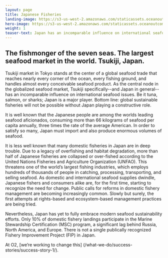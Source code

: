 ```yaml
---
layout: page 
title: Japanese Fisheries
landing-image: https://s3-us-west-2.amazonaws.com/staticassets.oceanoutcomes.org/rollover+images/japanese-fisheries-hover.jpg
hero-image: https://s3-us-west-2.amazonaws.com/staticassets.oceanoutcomes.org/hero+photos/japanesefisherieshero.jpg
weight: 1
teaser-text: Japan has an incomparable influence on international seafood issues. Be it tuna, salmon, or sharks, Japan is a major player. Bottom line, sustainable fisheries will not be possible without Japan playing a constructive role.
---
```

## The fishmonger of the seven seas. The largest seafood market in the world. Tsukiji, Japan.  

Tsukiji market in Tokyo stands at the center of a global seafood trade that reaches nearly every corner of the ocean, every fishing ground, and handles almost every conceivable seafood product. As the central node in the globalized seafood market, Tsukiji specifically--and Japan in general--has an incomparable influence on international seafood issues. Be it tuna, salmon, or sharks; Japan is a major player. Bottom line: global sustainable fisheries will not be possible without Japan playing a constructive role.

It is well known that the Japanese people are among the worlds leading seafood aficionados, consuming more than 66 kilograms of seafood per capita annually, three times the rate of the average American. In order to satisfy so many, Japan must import and also produce enormous volumes of seafood.

It is less well known that many domestic fisheries in Japan are in deep trouble. Due to a legacy of overfishing and habitat degradation, more than half of Japanese fisheries are collapsed or over-fished according to the United Nations Fisheries and Agriculture Organization (UNFAO). This threatens one of the world’s largest fishing industries, which employs hundreds of thousands of people in catching, processing, transporting, and selling seafood. As domestic and international seafood supplies dwindle, Japanese fishers and consumers alike are, for the first time, starting to recognize the need for change. Public calls for reforms in domestic fishery management are becoming increasingly common. Slowly but surely, the first attempts at rights-based and ecosystem-based management practices are being tried. 

Nevertheless, Japan has yet to fully embrace modern seafood sustainability efforts. Only 10% of domestic fishery landings participate in the Marine Stewardship Certification (MSC) program, a significant lag behind Russia, North America, and Europe. There is not a single publically recognized Fishery Improvement Project (FIP) in Japan. 

At O2, [we’re working to change this] (/what-we-do/success-stories/success-story-1/).
